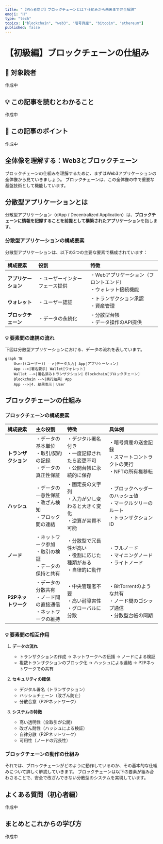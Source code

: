 ```yaml
---
title: "【初心者向け】ブロックチェーンとは？仕組みから未来まで完全解説"
emoji: "⛓️"
type: "tech"
topics: ["blockchain", "web3", "暗号資産", "bitcoin", "ethereum"]
published: false
---
```


# 【初級編】ブロックチェーンの仕組み

## 🎯 対象読者

作成中

## 💡 この記事を読むとわかること

作成中

## 🧾 この記事のポイント

作成中

## 全体像を理解する：Web3とブロックチェーン

ブロックチェーンの仕組みを理解するために、まずはWeb3アプリケーションの全体像から見ていきましょう。
ブロックチェーンは、この全体像の中で重要な基盤技術として機能しています。

## 分散型アプリケーションとは

分散型アプリケーション（dApp / Decentralized Application）は、**ブロックチェーンに情報を記録することを前提として構築されたアプリケーション**を指します。

### 分散型アプリケーションの構成要素

分散型アプリケーションは、以下の3つの主要な要素で構成されています：

|構成要素|役割|特徴|
|:---|:---|:---|
|**アプリケーション**|・ユーザーインターフェース提供|・Webアプリケーション（フロントエンド）<br>・ウォレット接続機能|
|**ウォレット**|・ユーザー認証|・トランザクション承認<br>・資産管理|
|**ブロックチェーン**|・データの永続化|・分散型台帳<br>・データ操作のAPI提供|

### 💡 要素間の連携の流れ

下図は分散型アプリケーションにおける、データの流れを表しています。

```mermaid
graph TB
    User((ユーザー)) -->|データ入力| App[アプリケーション]
    App -->|署名要求| Wallet[ウォレット]
    Wallet -->|署名済みトランザクション| Blockchain[ブロックチェーン]
    Blockchain -->|実行結果| App
    App -->|4. 結果表示| User
```

## ブロックチェーンの仕組み

### ブロックチェーンの構成要素

|構成要素|主な役割|特徴|具体例|
|:---|:---|:---|:---|
|**トランザクション**|・データの基本単位<br>・取引/契約の記録<br>・データの真正性保証|・デジタル署名付き<br>・一度記録されたら変更不可<br>・公開台帳に永続的に保存|・暗号資産の送金記録<br>・スマートコントラクトの実行<br>・NFTの所有権移転|
|**ハッシュ**|・データの一意性保証<br>・改ざん検知<br>・ブロック間の連結|・固定長の文字列<br>・入力が少し変わると大きく変化<br>・逆算が実質不可能|・ブロックヘッダーのハッシュ値<br>・マークルツリーのルート<br>・トランザクションID|
|**ノード**|・ネットワーク参加<br>・取引の検証<br>・データの保持と共有|・分散型で冗長性が高い<br>・役割に応じた種類がある<br>・自律的に動作|・フルノード<br>・マイニングノード<br>・ライトノード|
|**P2Pネットワーク**|・データの分散共有<br>・ノード間の直接通信<br>・ネットワークの維持|・中央管理者不要<br>・高い耐障害性<br>・グローバルに分散|・BitTorrentのような共有<br>・ノード間のゴシップ通信<br>・分散型台帳の同期|

### 💡 要素間の相互作用

1. **データの流れ**
   - トランザクションの作成 → ネットワークへの伝播 → ノードによる検証
   - 複数トランザクションのブロック化 → ハッシュによる連結 → P2Pネットワークでの共有

2. **セキュリティの確保**
   - デジタル署名（トランザクション）
   - ハッシュチェーン（改ざん防止）
   - 分散合意（P2Pネットワーク）

3. **システムの特徴**
   - 高い透明性（全取引が公開）
   - 改ざん耐性（ハッシュによる検証）
   - 自律分散（P2Pネットワーク）
   - 可用性（ノードの冗長性）

### ブロックチェーンの動作の仕組み

それでは、ブロックチェーンがどのように動作しているのか、その基本的な仕組みについて詳しく解説していきます。
ブロックチェーンは以下の要素が組み合わさることで、安全で改ざんできない分散型のシステムを実現しています。

## よくある質問（初心者編）

作成中

## まとめとこれからの学び方

作成中
